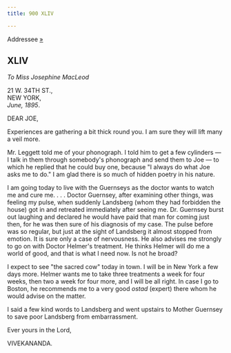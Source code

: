 ```yaml
---
title: 900 XLIV

---
```

  

  
Addressee [»](052_joe_joe.htm)

## XLIV

*To Miss Josephine MacLeod*

21 W. 34TH ST.,  
NEW YORK,  
*June, 1895*.

DEAR JOE,

Experiences are gathering a bit thick round you. I am sure they will
lift many a veil more.

Mr. Leggett told me of your phonograph. I told him to get a few
cylinders — I talk in them through somebody's phonograph and send them
to Joe — to which he replied that he could buy one, because "I always do
what Joe asks me to do." I am glad there is so much of hidden poetry in
his nature.

I am going today to live with the Guernseys as the doctor wants to watch
me and cure me. . . . Doctor Guernsey, after examining other things, was
feeling my pulse, when suddenly Landsberg (whom they had forbidden the
house) got in and retreated immediately after seeing me. Dr. Guernsey
burst out laughing and declared he would have paid that man for coming
just then, for he was then sure of his diagnosis of my case. The pulse
before was so regular, but just at the sight of Landsberg it almost
stopped from emotion. It is sure only a case of nervousness. He also
advises me strongly to go on with Doctor Helmer's treatment. He thinks
Helmer will do me a world of good, and that is what I need now. Is not
he broad?

I expect to see "the sacred cow" today in town. I will be in New York a
few days more. Helmer wants me to take three treatments a week for four
weeks, then two a week for four more, and I will be all right. In case I
go to Boston, he recommends me to a very good *ostad* (expert) there
whom he would advise on the matter.

I said a few kind words to Landsberg and went upstairs to Mother
Guernsey to save poor Landsberg from embarrassment.

Ever yours in the Lord,

VIVEKANANDA.
